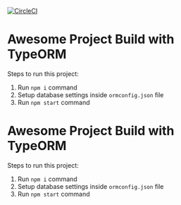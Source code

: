 [![CircleCI](https://circleci.com/gh/danutzcodrescu/yoga-typeorm-be.svg?style=svg)](https://circleci.com/gh/danutzcodrescu/yoga-typeorm-be)

# Awesome Project Build with TypeORM

Steps to run this project:

1.  Run `npm i` command
2.  Setup database settings inside `ormconfig.json` file
3.  Run `npm start` command

# Awesome Project Build with TypeORM

Steps to run this project:

1.  Run `npm i` command
2.  Setup database settings inside `ormconfig.json` file
3.  Run `npm start` command

